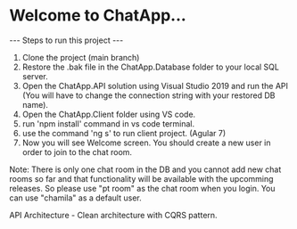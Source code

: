 # Welcome to ChatApp...

--- Steps to run this project ---
1. Clone the project (main branch) 
2. Restore the .bak file in the ChatApp.Database folder to your local SQL server. 
3. Open the ChatApp.API solution using Visual Studio 2019 and run the API (You will have to change the connection string with your restored DB name). 
4. Open the ChatApp.Client folder using VS code. 
5. run 'npm install' command in vs code terminal. 
6. use the command 'ng s' to run client project. (Agular 7) 
7. Now you will see Welcome screen. You should create a new user in order to join to the chat room.

Note: There is only one chat room in the DB and you cannot add new chat rooms so far and that functionality will be available with the upcomming releases. So please use "pt room" as the chat room when you login. You can use "chamila" as a default user.

API Architecture - Clean architecture with CQRS pattern.
